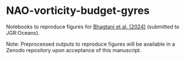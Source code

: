 # NAO-vorticity-budget-gyres
Notebooks to reproduce figures for [Bhagtani et al. (2024)](https://arxiv.org/abs/2410.17089) (submitted to JGR:Oceans).

Note: Preprocessed outputs to reproduce figures will be available in a Zenodo repository upon acceptance of this manuscript.
